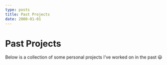 ```yaml
---
type: posts
title: Past Projects
date: 2000-01-01
---
```


# Past Projects

Below is a collection of some personal projects I've worked on in the past 😃
